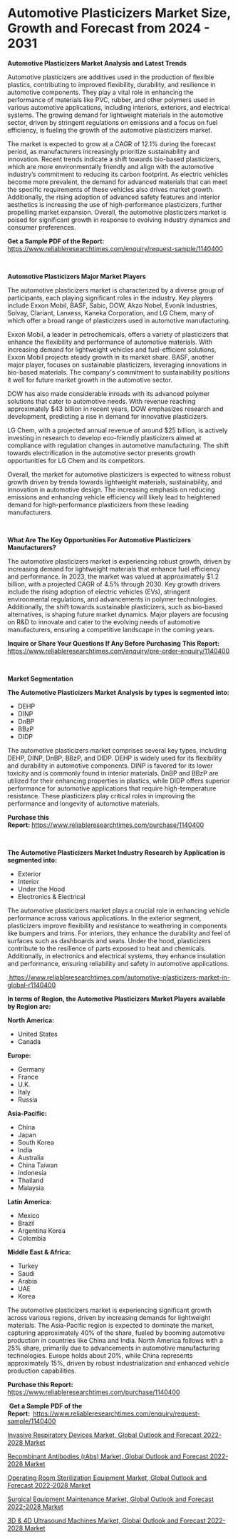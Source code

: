 <p><h1>Automotive Plasticizers Market Size, Growth and Forecast from 2024 - 2031</h1></p><p><strong>Automotive Plasticizers Market Analysis and Latest Trends</strong></p>
<p><p>Automotive plasticizers are additives used in the production of flexible plastics, contributing to improved flexibility, durability, and resilience in automotive components. They play a vital role in enhancing the performance of materials like PVC, rubber, and other polymers used in various automotive applications, including interiors, exteriors, and electrical systems. The growing demand for lightweight materials in the automotive sector, driven by stringent regulations on emissions and a focus on fuel efficiency, is fueling the growth of the automotive plasticizers market.</p><p>The market is expected to grow at a CAGR of 12.1% during the forecast period, as manufacturers increasingly prioritize sustainability and innovation. Recent trends indicate a shift towards bio-based plasticizers, which are more environmentally friendly and align with the automotive industry’s commitment to reducing its carbon footprint. As electric vehicles become more prevalent, the demand for advanced materials that can meet the specific requirements of these vehicles also drives market growth. Additionally, the rising adoption of advanced safety features and interior aesthetics is increasing the use of high-performance plasticizers, further propelling market expansion. Overall, the automotive plasticizers market is poised for significant growth in response to evolving industry dynamics and consumer preferences.</p></p>
<p><strong>Get a Sample PDF of the Report:&nbsp;</strong> <a href="https://www.reliableresearchtimes.com/enquiry/request-sample/1140400?utm_campaign=1266&utm_medium=2&utm_source=Github&utm_content=ia&utm_term=14102024&utm_id=automotive-plasticizers">https://www.reliableresearchtimes.com/enquiry/request-sample/1140400</a></p>
<p>&nbsp;</p>
<p><strong>Automotive Plasticizers Major Market Players</strong></p>
<p><p>The automotive plasticizers market is characterized by a diverse group of participants, each playing significant roles in the industry. Key players include Exxon Mobil, BASF, Sabic, DOW, Akzo Nobel, Evonik Industries, Solvay, Clariant, Lanxess, Kaneka Corporation, and LG Chem, many of which offer a broad range of plasticizers used in automotive manufacturing.</p><p>Exxon Mobil, a leader in petrochemicals, offers a variety of plasticizers that enhance the flexibility and performance of automotive materials. With increasing demand for lightweight vehicles and fuel-efficient solutions, Exxon Mobil projects steady growth in its market share. BASF, another major player, focuses on sustainable plasticizers, leveraging innovations in bio-based materials. The company's commitment to sustainability positions it well for future market growth in the automotive sector.</p><p>DOW has also made considerable inroads with its advanced polymer solutions that cater to automotive needs. With revenue reaching approximately $43 billion in recent years, DOW emphasizes research and development, predicting a rise in demand for innovative plasticizers.</p><p>LG Chem, with a projected annual revenue of around $25 billion, is actively investing in research to develop eco-friendly plasticizers aimed at compliance with regulation changes in automotive manufacturing. The shift towards electrification in the automotive sector presents growth opportunities for LG Chem and its competitors.</p><p>Overall, the market for automotive plasticizers is expected to witness robust growth driven by trends towards lightweight materials, sustainability, and innovation in automotive design. The increasing emphasis on reducing emissions and enhancing vehicle efficiency will likely lead to heightened demand for high-performance plasticizers from these leading manufacturers.</p></p>
<p>&nbsp;</p>
<p><strong>What Are The Key Opportunities For Automotive Plasticizers Manufacturers?</strong></p>
<p><p>The automotive plasticizers market is experiencing robust growth, driven by increasing demand for lightweight materials that enhance fuel efficiency and performance. In 2023, the market was valued at approximately $1.2 billion, with a projected CAGR of 4.5% through 2030. Key growth drivers include the rising adoption of electric vehicles (EVs), stringent environmental regulations, and advancements in polymer technologies. Additionally, the shift towards sustainable plasticizers, such as bio-based alternatives, is shaping future market dynamics. Major players are focusing on R&D to innovate and cater to the evolving needs of automotive manufacturers, ensuring a competitive landscape in the coming years.</p></p>
<p><strong>Inquire or Share Your Questions If Any Before Purchasing This Report:</strong> <a href="https://www.reliableresearchtimes.com/enquiry/pre-order-enquiry/1140400?utm_campaign=1266&utm_medium=2&utm_source=Github&utm_content=ia&utm_term=14102024&utm_id=automotive-plasticizers">https://www.reliableresearchtimes.com/enquiry/pre-order-enquiry/1140400</a></p>
<p>&nbsp;</p>
<p><strong>Market Segmentation</strong></p>
<p><strong>The Automotive Plasticizers Market Analysis by types is segmented into:</strong></p>
<p><ul><li>DEHP</li><li>DINP</li><li>DnBP</li><li>BBzP</li><li>DIDP</li></ul></p>
<p><p>The automotive plasticizers market comprises several key types, including DEHP, DINP, DnBP, BBzP, and DIDP. DEHP is widely used for its flexibility and durability in automotive components. DINP is favored for its lower toxicity and is commonly found in interior materials. DnBP and BBzP are utilized for their enhancing properties in plastics, while DIDP offers superior performance for automotive applications that require high-temperature resistance. These plasticizers play critical roles in improving the performance and longevity of automotive materials.</p></p>
<p><strong>Purchase this Report:&nbsp;</strong><a href="https://www.reliableresearchtimes.com/purchase/1140400?utm_campaign=1266&utm_medium=2&utm_source=Github&utm_content=ia&utm_term=14102024&utm_id=automotive-plasticizers">https://www.reliableresearchtimes.com/purchase/1140400</a></p>
<p>&nbsp;</p>
<p><strong>The Automotive Plasticizers Market Industry Research by Application is segmented into:</strong></p>
<p><ul><li>Exterior</li><li>Interior</li><li>Under the Hood</li><li>Electronics & Electrical</li></ul></p>
<p><p>The automotive plasticizers market plays a crucial role in enhancing vehicle performance across various applications. In the exterior segment, plasticizers improve flexibility and resistance to weathering in components like bumpers and trims. For interiors, they enhance the durability and feel of surfaces such as dashboards and seats. Under the hood, plasticizers contribute to the resilience of parts exposed to heat and chemicals. Additionally, in electronics and electrical systems, they enhance insulation and performance, ensuring reliability and safety in automotive applications.</p></p>
<p><a href="https://www.reliableresearchtimes.com/automotive-plasticizers-market-in-global-r1140400?utm_campaign=1266&utm_medium=2&utm_source=Github&utm_content=ia&utm_term=14102024&utm_id=automotive-plasticizers">&nbsp;https://www.reliableresearchtimes.com/automotive-plasticizers-market-in-global-r1140400</a></p>
<p><strong>In terms of Region, the Automotive Plasticizers Market Players available by Region are:</strong></p>
<p>
    <p> <strong> North America: </strong>
        <ul>
            <li>United States</li>
            <li>Canada</li>
        </ul>
        </p> 
    <p> <strong> Europe: </strong>
        <ul>
            <li>Germany</li>
            <li>France</li>
            <li>U.K.</li>
            <li>Italy</li>
            <li>Russia</li>
        </ul>
        </p> 
    <p> <strong> Asia-Pacific: </strong>
        <ul>
            <li>China</li>
            <li>Japan</li>
            <li>South Korea</li>
            <li>India</li>
            <li>Australia</li>
            <li>China Taiwan</li>
            <li>Indonesia</li>
            <li>Thailand</li>
            <li>Malaysia</li>
        </ul>
        </p> 
    <p> <strong> Latin America: </strong>
        <ul>
            <li>Mexico</li>
            <li>Brazil</li>
            <li>Argentina Korea</li>
            <li>Colombia</li>
        </ul>
        </p> 
    <p> <strong> Middle East & Africa: </strong>
        <ul>
            <li>Turkey</li>
            <li>Saudi</li>
            <li>Arabia</li>
            <li>UAE</li>
            <li>Korea</li>
        </ul>
    </p>
    </p>
<p><p>The automotive plasticizers market is experiencing significant growth across various regions, driven by increasing demands for lightweight materials. The Asia-Pacific region is expected to dominate the market, capturing approximately 40% of the share, fueled by booming automotive production in countries like China and India. North America follows with a 25% share, primarily due to advancements in automotive manufacturing technologies. Europe holds about 20%, while China represents approximately 15%, driven by robust industrialization and enhanced vehicle production capabilities.</p></p>
<p><strong>Purchase this Report: </strong><a href="https://www.reliableresearchtimes.com/purchase/1140400?utm_campaign=1266&utm_medium=2&utm_source=Github&utm_content=ia&utm_term=14102024&utm_id=automotive-plasticizers">https://www.reliableresearchtimes.com/purchase/1140400</a></p>
<p>&nbsp;<strong>Get a Sample PDF of the Report:&nbsp;&nbsp;</strong><a href="https://www.reliableresearchtimes.com/enquiry/request-sample/1140400?utm_campaign=1266&utm_medium=2&utm_source=Github&utm_content=ia&utm_term=14102024&utm_id=automotive-plasticizers">https://www.reliableresearchtimes.com/enquiry/request-sample/1140400</a></p>
<p><strong></strong></p>
<p><p><a href="https://www.linkedin.com/pulse/future-invasive-respiratory-devices-market-global-outlook-cd3nf?utm_campaign=1266&utm_medium=2&utm_source=Github&utm_content=ia&utm_term=14102024&utm_id=automotive-plasticizers">Invasive Respiratory Devices Market, Global Outlook and Forecast 2022-2028 Market</a></p><p><a href="https://www.linkedin.com/pulse/recombinant-antibodies-rabs-market-global-outlook-forecast-muw4f?utm_campaign=1266&utm_medium=2&utm_source=Github&utm_content=ia&utm_term=14102024&utm_id=automotive-plasticizers">Recombinant Antibodies (rAbs) Market, Global Outlook and Forecast 2022-2028 Market</a></p><p><a href="https://www.linkedin.com/pulse/operating-room-sterilization-equipment-market-global-outlook-v2xaf?utm_campaign=1266&utm_medium=2&utm_source=Github&utm_content=ia&utm_term=14102024&utm_id=automotive-plasticizers">Operating Room Sterilization Equipment Market, Global Outlook and Forecast 2022-2028 Market</a></p><p><a href="https://www.linkedin.com/pulse/exploring-surgical-equipment-maintenance-market-global-outlook-dmwif?utm_campaign=1266&utm_medium=2&utm_source=Github&utm_content=ia&utm_term=14102024&utm_id=automotive-plasticizers">Surgical Equipment Maintenance Market, Global Outlook and Forecast 2022-2028 Market</a></p><p><a href="https://www.linkedin.com/pulse/booming-3d-4d-ultrasound-machines-market-global-outlook-forecast-2xl2f?utm_campaign=1266&utm_medium=2&utm_source=Github&utm_content=ia&utm_term=14102024&utm_id=automotive-plasticizers">3D & 4D Ultrasound Machines Market, Global Outlook and Forecast 2022-2028 Market</a></p></p>